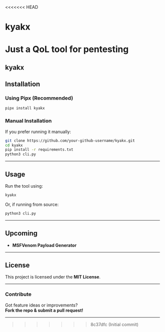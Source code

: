 <<<<<<< HEAD
# kyakx
Just a QoL tool for pentesting
=======
## **kyakx**

## **Installation**
### **Using Pipx (Recommended)**
```sh
pipx install kyakx
```

### **Manual Installation**
If you prefer running it manually:  
```sh
git clone https://github.com/your-github-username/kyakx.git
cd kyakx
pip install -r requirements.txt
python3 cli.py
```
---
## **Usage**
Run the tool using:  
```sh
kyakx
```
Or, if running from source:  
```sh
python3 cli.py
```

---

## **Upcoming**
- **MSFVenom Payload Generator**

---

## **License**
This project is licensed under the **MIT License**.

---

### **Contribute**
Got feature ideas or improvements?  
**Fork the repo & submit a pull request!**

---
>>>>>>> 8c37dfc (Initial commit)
